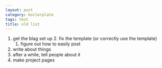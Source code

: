 ```yaml
---
layout: post
category: boilerplate
tags: test
title: old list
---
```


1. get the blag set up
	2. fix the template (or correctly use the template)
	1. figure out how to easily post 	
2. write about things
3. after a while, tell people about it
4. make project pages
